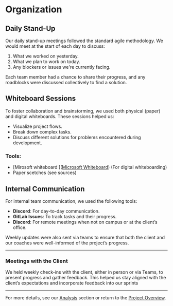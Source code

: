 # Organization

## Daily Stand-Up

Our daily stand-up meetings followed the standard agile methodology. We would meet at the start of each day to discuss:

1. What we worked on yesterday.
2. What we plan to work on today.
3. Any blockers or issues we're currently facing.

Each team member had a chance to share their progress, and any roadblocks were discussed collectively to find a solution.

## Whiteboard Sessions

To foster collaboration and brainstorming, we used both physical (paper) and digital whiteboards. These sessions helped us:

- Visualize project flows.
- Break down complex tasks.
- Discuss different solutions for problems encountered during development.

### Tools:

- [Mirosoft whiteboard ]([Microsoft Whiteboard](https://whiteboard.office.com/me/whiteboards/p/c3BvOmh0dHBzOi8vc3R1ZGVudGhvd2VzdC1teS5zaGFyZXBvaW50LmNvbS9wZXJzb25hbC93YXJkX2dvdmFlcnQyX3N0dWRlbnRfaG93ZXN0X2Jl/b!T8mxkJCeBkit1cZMYf7Mi5FrKRUBoX9PnBAOGRCuqQxrQiDmXPP-Ta1Ok-fzAH3T/015ZVSWSZZPNPZNDLFLVHKBAUOILS6NHGV)) (For digital whiteboarding)
- Paper scetches (see sources)

## Internal Communication

For internal team communication, we used the following tools:

- **Discord**: For day-to-day communication.
- **GitLab Issues**: To track tasks and their progress.
- **Discord**: For remote meetings when not on campus or at the client’s office.

Weekly updates were also sent via teams to ensure that both the client and our coaches were well-informed of the project’s progress.

---

### Meetings with the Client

We held weekly check-ins with the client, either in person or via Teams, to present progress and gather feedback. This helped us stay aligned with the client’s expectations and incorporate feedback into our sprints

---

For more details, see our [Analysis](./analysis.md) section or return to the [Project Overview](../README.md).
